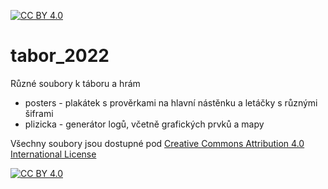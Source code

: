 [![CC BY 4.0][cc-by-shield]][cc-by]

# tabor_2022

Různé soubory k táboru a hrám
 - posters - plakátek s prověrkami na hlavní nástěnku a letáčky s různými šiframi
 - plizicka - generátor logů, včetně grafických prvků a mapy

Všechny soubory jsou dostupné pod [Creative Commons Attribution 4.0 International License][cc-by]

[![CC BY 4.0][cc-by-image]][cc-by]

[cc-by]: http://creativecommons.org/licenses/by/4.0/
[cc-by-image]: https://i.creativecommons.org/l/by/4.0/88x31.png
[cc-by-shield]: https://img.shields.io/badge/License-CC%20BY%204.0-lightgrey.svg
